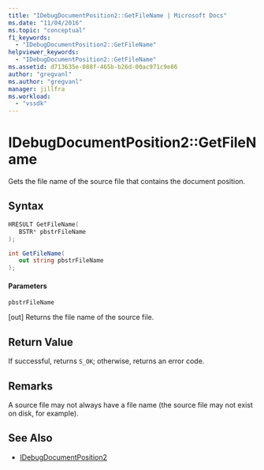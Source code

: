 ```yaml
---
title: "IDebugDocumentPosition2::GetFileName | Microsoft Docs"
ms.date: "11/04/2016"
ms.topic: "conceptual"
f1_keywords:
  - "IDebugDocumentPosition2::GetFileName"
helpviewer_keywords:
  - "IDebugDocumentPosition2::GetFileName"
ms.assetid: d713635e-088f-465b-b26d-00ac971c9e86
author: "gregvanl"
ms.author: "gregvanl"
manager: jillfra
ms.workload:
  - "vssdk"
---
```

# IDebugDocumentPosition2::GetFileName
Gets the file name of the source file that contains the document position.

## Syntax

```cpp
HRESULT GetFileName( 
   BSTR* pbstrFileName
);
```

```csharp
int GetFileName( 
   out string pbstrFileName
);
```

#### Parameters
 `pbstrFileName`

 [out] Returns the file name of the source file.

## Return Value
 If successful, returns `S_OK`; otherwise, returns an error code.

## Remarks
 A source file may not always have a file name (the source file may not exist on disk, for example).

## See Also
- [IDebugDocumentPosition2](../../../extensibility/debugger/reference/idebugdocumentposition2.md)